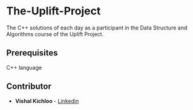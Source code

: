 # The-Uplift-Project
The C++ solutions of each day as a participant in the Data Structure and Algorithms course of the Uplift Project.

## Prerequisites

C++ language 

## Contributor

* **Vishal Kichloo** - [Linkedin](https://www.linkedin.com/in/vishal-kichloo-a2643416a/)

